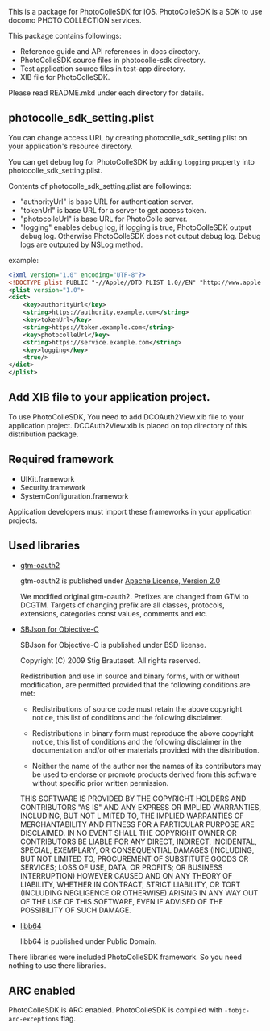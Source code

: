 This is a package for PhotoColleSDK for iOS.
PhotoColleSDK is a SDK to use docomo PHOTO COLLECTION services.

This package contains followings:

  * Reference guide and API references in docs directory.
  * PhotoColleSDK source files in photocolle-sdk directory.
  * Test application source files in test-app directory.
  * XIB file for PhotoColleSDK.

Please read README.mkd under each directory for details.

## photocolle\_sdk\_setting.plist

You can change access URL by creating photocolle\_sdk\_setting.plist
on your application's resource directory.

You can get debug log for PhotoColleSDK by adding ```logging```
property into photocolle\_sdk\_setting.plist.

Contents of photocolle\_sdk\_setting.plist are followings:

  * "authorityUrl" is base URL for authentication server.
  * "tokenUrl" is base URL for a server to get access token.
  * "photocolleUrl" is base URL for PhotoColle server.
  * "logging" enables debug log, if logging is true, PhotoColleSDK output debug log. Otherwise PhotoColleSDK does not output debug log. Debug logs are outputed by NSLog method.

example:

```xml
<?xml version="1.0" encoding="UTF-8"?>
<!DOCTYPE plist PUBLIC "-//Apple//DTD PLIST 1.0//EN" "http://www.apple.com/DTDs/PropertyList-1.0.dtd">
<plist version="1.0">
<dict>
	<key>authorityUrl</key>
	<string>https://authority.example.com</string>
	<key>tokenUrl</key>
	<string>https://token.example.com</string>
	<key>photocolleUrl</key>
	<string>https://service.example.com</string>
	<key>logging</key>
	<true/>
</dict>
</plist>
```

## Add XIB file to your application project.

To use PhotoColleSDK, You need to add DCOAuth2View.xib file to your
application project. DCOAuth2View.xib is placed on top directory of
this distribution package.

## Required framework

  * UIKit.framework
  * Security.framework
  * SystemConfiguration.framework

Application developers must import these frameworks in your
application projects.

## Used libraries

  * [gtm-oauth2](https://code.google.com/p/gtm-oauth2/)

    gtm-oauth2 is published under [Apache License, Version
    2.0](http://www.apache.org/licenses/LICENSE-2.0)

    We modified original gtm-oauth2. Prefixes are changed from GTM to
    DCGTM. Targets of changing prefix are all classes, protocols,
    extensions, categories const values, comments and etc.

  * [SBJson for Objective-C](http://superloopy.io/json-framework/)

    SBJson for Objective-C is published under BSD license.

    Copyright (C) 2009 Stig Brautaset. All rights reserved.
    
    Redistribution and use in source and binary forms, with or without
    modification, are permitted provided that the following conditions are met:
    
    * Redistributions of source code must retain the above copyright notice, this
      list of conditions and the following disclaimer.
    
    * Redistributions in binary form must reproduce the above copyright notice,
      this list of conditions and the following disclaimer in the documentation
      and/or other materials provided with the distribution.
    
    * Neither the name of the author nor the names of its contributors may be used
      to endorse or promote products derived from this software without specific
      prior written permission.
    
    THIS SOFTWARE IS PROVIDED BY THE COPYRIGHT HOLDERS AND CONTRIBUTORS "AS IS"
    AND ANY EXPRESS OR IMPLIED WARRANTIES, INCLUDING, BUT NOT LIMITED TO, THE
    IMPLIED WARRANTIES OF MERCHANTABILITY AND FITNESS FOR A PARTICULAR PURPOSE ARE
    DISCLAIMED. IN NO EVENT SHALL THE COPYRIGHT OWNER OR CONTRIBUTORS BE LIABLE
    FOR ANY DIRECT, INDIRECT, INCIDENTAL, SPECIAL, EXEMPLARY, OR CONSEQUENTIAL
    DAMAGES (INCLUDING, BUT NOT LIMITED TO, PROCUREMENT OF SUBSTITUTE GOODS OR
    SERVICES; LOSS OF USE, DATA, OR PROFITS; OR BUSINESS INTERRUPTION) HOWEVER
    CAUSED AND ON ANY THEORY OF LIABILITY, WHETHER IN CONTRACT, STRICT LIABILITY,
    OR TORT (INCLUDING NEGLIGENCE OR OTHERWISE) ARISING IN ANY WAY OUT OF THE USE
    OF THIS SOFTWARE, EVEN IF ADVISED OF THE POSSIBILITY OF SUCH DAMAGE.

  * [libb64](http://libb64.sourceforge.net)

    libb64 is published under Public Domain.

There libraries were included PhotoColleSDK framework. So you need
nothing to use there libraries.

## ARC enabled

PhotoColleSDK is ARC enabled. PhotoColleSDK is compiled with
```-fobjc-arc-exceptions``` flag.
